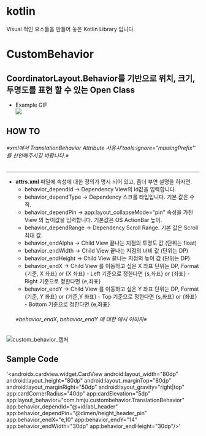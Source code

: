 # kotlin
Visual 적인 요소들을 만들어 놓은 Kotlin Library 입니다.

# CustomBehavior
## CoordinatorLayout.Behavior를 기반으로 위치, 크기, 투명도를 표현 할 수 있는 Open Class
- Example GIF <br>
![](https://user-images.githubusercontent.com/33802191/64616773-31201300-d418-11e9-92e4-86b52c6bccdd.gif)

## __HOW TO__

  ###### _※xml에서 TranslationBehavior Attribute 사용시\'tools:ignore="missingPrefix"\' 를 선언해주시길 바랍니다.※_
  ---
  - <b>attrs.xml</b> 파일에 속성에 대한 정의가 명시 되어 있고, 좀더 부연 설명을 하자면.
    - behavior_dependId     -> Dependency View의 Id값을 입력합니다.
    - behavior_dependType   -> Dependency 스크롤 타입입니다. 기본 값은 수직.
    - behavior_dependPin    -> app:layout_collapseMode="pin" 속성을 가진 View 의 높이값을 입력합니다. 기본값은 OS ActionBar 높이.
    - behavior_dependRange  -> Dependency Scroll Range. 기본 값은 Scroll 최대 값.
    - behavior_endAlpha     -> Child View 끝나는 지점의 투명도 값 (단위는 float)
    - behavior_endWidth     -> Child View 끝나는 지점의 너비 값 (단위는 DP)
    - behavior_endHeight    -> Child View 끝나는 지점의 높이 값 (단위는 DP)
    - behavior_endX         -> Child View 를 이동하고 싶은 X 좌표 단위는 DP, Format {기준, X 좌표} or {X 좌표}
          - Left 기준으로 정한다면 {s,좌표} or {좌표} 
          - Right 기준으로 정한다면 {e,좌표}
    - behavior_endY         -> Child View 를 이동하고 싶은 Y 좌표 단위는 DP, Format {기준, Y 좌표} or {기준,Y 좌표}
          - Top 기준으로 정한다면 {s,좌표} or {좌표} 
          - Bottom 기준으로 정한다면 {e,좌표}
    ###### _※behavior_endX, behavior_endY 에 대한 예시 이미지※_

![custom_behavior_캡처](https://user-images.githubusercontent.com/33802191/64620890-aa6f3400-d41f-11e9-9c88-0e53a6ee1c39.jpg)

## __Sample Code__

\'<androidx.cardview.widget.CardView
                android:layout_width="80dp"
                android:layout_height="80dp"
                android:layout_marginTop="80dp"
                android:layout_marginRight="50dp"
                android:layout_gravity="right|top"
                app:cardCornerRadius="40dp"
                app:cardElevation="5dp"
                app:layout_behavior="com.hmju.custombehavior.TranslationBehavior"
                app:behavior_dependId="@+id/abl_header"
                app:behavior_dependPin="@dimen/height_header_pin"
                app:behavior_endX="e,10"
                app:behavior_endY="14"
                app:behavior_endWidth="30dp"
                app:behavior_endHeight="30dp"/>\'

